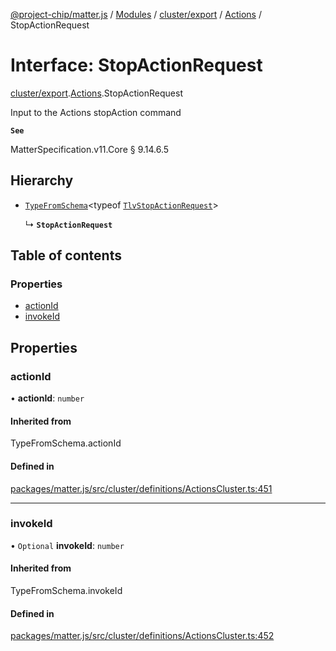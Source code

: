 [@project-chip/matter.js](../README.md) / [Modules](../modules.md) / [cluster/export](../modules/cluster_export.md) / [Actions](../modules/cluster_export.Actions.md) / StopActionRequest

# Interface: StopActionRequest

[cluster/export](../modules/cluster_export.md).[Actions](../modules/cluster_export.Actions.md).StopActionRequest

Input to the Actions stopAction command

**`See`**

MatterSpecification.v11.Core § 9.14.6.5

## Hierarchy

- [`TypeFromSchema`](../modules/tlv_export.md#typefromschema)\<typeof [`TlvStopActionRequest`](../modules/cluster_export.Actions.md#tlvstopactionrequest)\>

  ↳ **`StopActionRequest`**

## Table of contents

### Properties

- [actionId](cluster_export.Actions.StopActionRequest.md#actionid)
- [invokeId](cluster_export.Actions.StopActionRequest.md#invokeid)

## Properties

### actionId

• **actionId**: `number`

#### Inherited from

TypeFromSchema.actionId

#### Defined in

[packages/matter.js/src/cluster/definitions/ActionsCluster.ts:451](https://github.com/project-chip/matter.js/blob/904d0c9b952b91f28a21803759c5e5c66ee4d272/packages/matter.js/src/cluster/definitions/ActionsCluster.ts#L451)

___

### invokeId

• `Optional` **invokeId**: `number`

#### Inherited from

TypeFromSchema.invokeId

#### Defined in

[packages/matter.js/src/cluster/definitions/ActionsCluster.ts:452](https://github.com/project-chip/matter.js/blob/904d0c9b952b91f28a21803759c5e5c66ee4d272/packages/matter.js/src/cluster/definitions/ActionsCluster.ts#L452)
